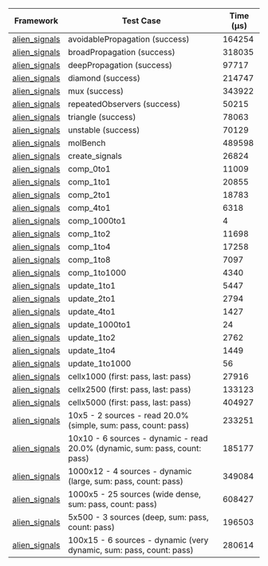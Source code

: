 | Framework | Test Case | Time (μs) |
| --- | --- | --- |
| [alien_signals](https://github.com/medz/alien-signals-dart) | avoidablePropagation (success) | 164254 |
| [alien_signals](https://github.com/medz/alien-signals-dart) | broadPropagation (success) | 318035 |
| [alien_signals](https://github.com/medz/alien-signals-dart) | deepPropagation (success) | 97717 |
| [alien_signals](https://github.com/medz/alien-signals-dart) | diamond (success) | 214747 |
| [alien_signals](https://github.com/medz/alien-signals-dart) | mux (success) | 343922 |
| [alien_signals](https://github.com/medz/alien-signals-dart) | repeatedObservers (success) | 50215 |
| [alien_signals](https://github.com/medz/alien-signals-dart) | triangle (success) | 78063 |
| [alien_signals](https://github.com/medz/alien-signals-dart) | unstable (success) | 70129 |
| [alien_signals](https://github.com/medz/alien-signals-dart) | molBench | 489598 |
| [alien_signals](https://github.com/medz/alien-signals-dart) | create_signals | 26824 |
| [alien_signals](https://github.com/medz/alien-signals-dart) | comp_0to1 | 11009 |
| [alien_signals](https://github.com/medz/alien-signals-dart) | comp_1to1 | 20855 |
| [alien_signals](https://github.com/medz/alien-signals-dart) | comp_2to1 | 18783 |
| [alien_signals](https://github.com/medz/alien-signals-dart) | comp_4to1 | 6318 |
| [alien_signals](https://github.com/medz/alien-signals-dart) | comp_1000to1 | 4 |
| [alien_signals](https://github.com/medz/alien-signals-dart) | comp_1to2 | 11698 |
| [alien_signals](https://github.com/medz/alien-signals-dart) | comp_1to4 | 17258 |
| [alien_signals](https://github.com/medz/alien-signals-dart) | comp_1to8 | 7097 |
| [alien_signals](https://github.com/medz/alien-signals-dart) | comp_1to1000 | 4340 |
| [alien_signals](https://github.com/medz/alien-signals-dart) | update_1to1 | 5447 |
| [alien_signals](https://github.com/medz/alien-signals-dart) | update_2to1 | 2794 |
| [alien_signals](https://github.com/medz/alien-signals-dart) | update_4to1 | 1427 |
| [alien_signals](https://github.com/medz/alien-signals-dart) | update_1000to1 | 24 |
| [alien_signals](https://github.com/medz/alien-signals-dart) | update_1to2 | 2762 |
| [alien_signals](https://github.com/medz/alien-signals-dart) | update_1to4 | 1449 |
| [alien_signals](https://github.com/medz/alien-signals-dart) | update_1to1000 | 56 |
| [alien_signals](https://github.com/medz/alien-signals-dart) | cellx1000 (first: pass, last: pass) | 27916 |
| [alien_signals](https://github.com/medz/alien-signals-dart) | cellx2500 (first: pass, last: pass) | 133123 |
| [alien_signals](https://github.com/medz/alien-signals-dart) | cellx5000 (first: pass, last: pass) | 404927 |
| [alien_signals](https://github.com/medz/alien-signals-dart) | 10x5 - 2 sources - read 20.0% (simple, sum: pass, count: pass) | 233251 |
| [alien_signals](https://github.com/medz/alien-signals-dart) | 10x10 - 6 sources - dynamic - read 20.0% (dynamic, sum: pass, count: pass) | 185177 |
| [alien_signals](https://github.com/medz/alien-signals-dart) | 1000x12 - 4 sources - dynamic (large, sum: pass, count: pass) | 349084 |
| [alien_signals](https://github.com/medz/alien-signals-dart) | 1000x5 - 25 sources (wide dense, sum: pass, count: pass) | 608427 |
| [alien_signals](https://github.com/medz/alien-signals-dart) | 5x500 - 3 sources (deep, sum: pass, count: pass) | 196503 |
| [alien_signals](https://github.com/medz/alien-signals-dart) | 100x15 - 6 sources - dynamic (very dynamic, sum: pass, count: pass) | 280614 |
